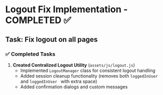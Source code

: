 # Logout Fix Implementation - COMPLETED ✅

## Task: Fix logout on all pages

### ✅ Completed Tasks

1. **Created Centralized Logout Utility** (`assets/js/logout.js`)
   - Implemented `LogoutManager` class for consistent logout handling
   - Added session cleanup functionality (removes both `loggedInUser` and `loggedInUser ` with extra space)
   - Added confirmation dialogs and custom messages
